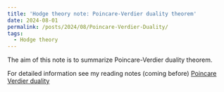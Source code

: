 ```yaml
---
title: 'Hodge theory note: Poincare-Verdier duality theorem'
date: 2024-08-01
permalink: /posts/2024/08/Poincare-Verdier-Duality/
tags:
  - Hodge theory
---
```


The aim of this note is to summarize Poincare-Verdier duality theorem.


For detailed information see my reading notes (coming before) [Poincare Verdier duality](https://yilimath.github.io/files/Hodge/PoincareVerdier.pdf)

